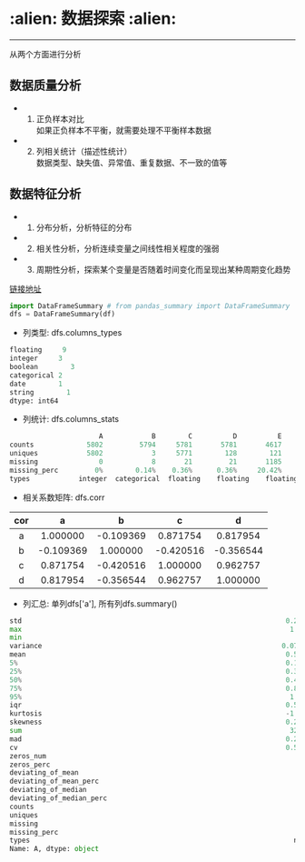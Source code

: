 <h1 align = "left">:alien: 数据探索 :alien:</h1>

---
从两个方面进行分析

## 数据质量分析

 - 1. 正负样本对比<br>
如果正负样本不平衡，就需要处理不平衡样本数据
 - 2. 列相关统计（描述性统计）<br>
数据类型、缺失值、异常值、重复数据、不一致的值等

## 数据特征分析

 - 1. 分布分析，分析特征的分布
 - 2. 相关性分析，分析连续变量之间线性相关程度的强弱
 - 3. 周期性分析，探索某个变量是否随着时间变化而呈现出某种周期变化趋势

[链接地址](https://blog.csdn.net/yawei_liu1688/article/details/78674453)

```python
import DataFrameSummary # from pandas_summary import DataFrameSummary
dfs = DataFrameSummary(df)
```

- 列类型: dfs.columns_types
```python
floating     9
integer     3
boolean        3
categorical 2
date        1
string        1
dtype: int64
```

- 列统计: dfs.columns_stats

```python
                      A            B        C          D          E 
counts             5802         5794     5781       5781       4617   
uniques            5802            3     5771        128        121   
missing               0            8       21         21       1185   
missing_perc         0%        0.14%    0.36%      0.36%     20.42%   
types            integer  categorical  floating    floating    floating 
```

- 相关系数矩阵: dfs.corr

|cor|a|b|c|d|
|:--:|:--:|:--:|:--:|:--:|
|a	|1.000000	|-0.109369  |0.871754	|0.817954|
|b	|-0.109369  |1.000000   |-0.420516  |-0.356544|
|c	|0.871754	|-0.420516  |1.000000	|0.962757|
|d	|0.817954	|-0.356544  |0.962757	|1.000000|


- 列汇总: 单列dfs['a'], 所有列dfs.summary()
```python
std                                                                 0.2827146
max                                                                  1.072792
min                                                                         0
variance                                                           0.07992753
mean                                                                0.5548516
5%                                                                  0.1603367
25%                                                                 0.3199776
50%                                                                 0.4968588
75%                                                                 0.8274732
95%                                                                  1.011255
iqr                                                                 0.5074956
kurtosis                                                            -1.208469
skewness                                                            0.2679559
sum                                                                  3207.597
mad                                                                 0.2459508
cv                                                                  0.5095319
zeros_num                                                                  11
zeros_perc                                                               0,1%
deviating_of_mean                                                          21
deviating_of_mean_perc                                                  0.36%
deviating_of_median                                                        21
deviating_of_median_perc                                                0.36%
counts                                                                   5781
uniques                                                                  5771
missing                                                                    21
missing_perc                                                            0.36%
types                                                                 numeric
Name: A, dtype: object
```
